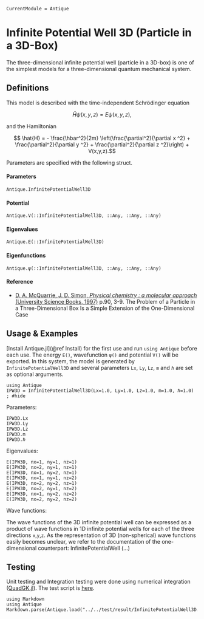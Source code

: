 ```@meta
CurrentModule = Antique
```

# Infinite Potential Well 3D (Particle in a 3D-Box)

The three-dimensional infinite potential well (particle in a 3D-box) is one of the simplest models for a three-dimensional quantum mechanical system.

## Definitions

This model is described with the time-independent Schrödinger equation
```math
  \hat{H} \psi(x,y,z) = E \psi(x,y,z),
```
and the Hamiltonian
```math
  \hat{H} = - \frac{\hbar^2}{2m} \left(\frac{\partial^2}{\partial x ^2} + \frac{\partial^2}{\partial y ^2} + \frac{\partial^2}{\partial z ^2}\right) + V(x,y,z).
```
Parameters are specified with the following struct.

#### Parameters
```@docs; canonical=false
Antique.InfinitePotentialWell3D
```

#### Potential
```@docs; canonical=false
Antique.V(::InfinitePotentialWell3D, ::Any, ::Any, ::Any)
```

#### Eigenvalues
```@docs; canonical=false
Antique.E(::InfinitePotentialWell3D)
```

#### Eigenfunctions
```@docs; canonical=false
Antique.ψ(::InfinitePotentialWell3D, ::Any, ::Any, ::Any)
```

#### Reference
- [D. A. McQuarrie, J. D. Simon, _Physical chemistry : a molecular approach_ (University Science Books, 1997)](https://uscibooks.aip.org/books/physical-chemistry-a-molecular-approach/) p.90, 3-9. The Problem of a Particle in a Three-Dimensional Box Is a Simple Extension of the One-Dimensional Case

## Usage & Examples

[Install Antique.jl](@ref Install) for the first use and run `using Antique` before each use. The energy `E()`, wavefunction `ψ()` and potential `V()` will be exported. In this system, the model is generated by `InfinitePotentialWell3D` and several parameters `Lx`, `Ly`, `Lz`, `m` and `ℏ` are set as optional arguments.

```@example IPW3D
using Antique
IPW3D = InfinitePotentialWell3D(Lx=1.0, Ly=1.0, Lz=1.0, m=1.0, ℏ=1.0)
; #hide
```

Parameters:

```@repl IPW3D
IPW3D.Lx
IPW3D.Ly
IPW3D.Lz
IPW3D.m
IPW3D.ℏ
```

Eigenvalues:

```@repl IPW3D
E(IPW3D, nx=1, ny=1, nz=1)
E(IPW3D, nx=2, ny=1, nz=1)
E(IPW3D, nx=1, ny=2, nz=1)
E(IPW3D, nx=1, ny=1, nz=2)
E(IPW3D, nx=2, ny=2, nz=1)
E(IPW3D, nx=2, ny=1, nz=2)
E(IPW3D, nx=1, ny=2, nz=2)
E(IPW3D, nx=2, ny=2, nz=2)
```

Wave functions:

The wave functions of the 3D infinite potential well can be expressed as a product of wave functions in 1D infinite potential wells for each of the three directions ``x``,``y``,``z``.
As the representation of 3D (non-spherical) wave functions easily becomes unclear, we refer to the documentation of the one-dimensional counterpart: InfinitePotentialWell (...)



## Testing

Unit testing and Integration testing were done using numerical integration ([QuadGK.jl](https://juliamath.github.io/QuadGK.jl/stable/)). The test script is [here](https://github.com/ohno/Antique.jl/blob/main/test/InfinitePotentialWell3D.jl).

```@eval
using Markdown
using Antique
Markdown.parse(Antique.load("../../test/result/InfinitePotentialWell3D.log"))
```